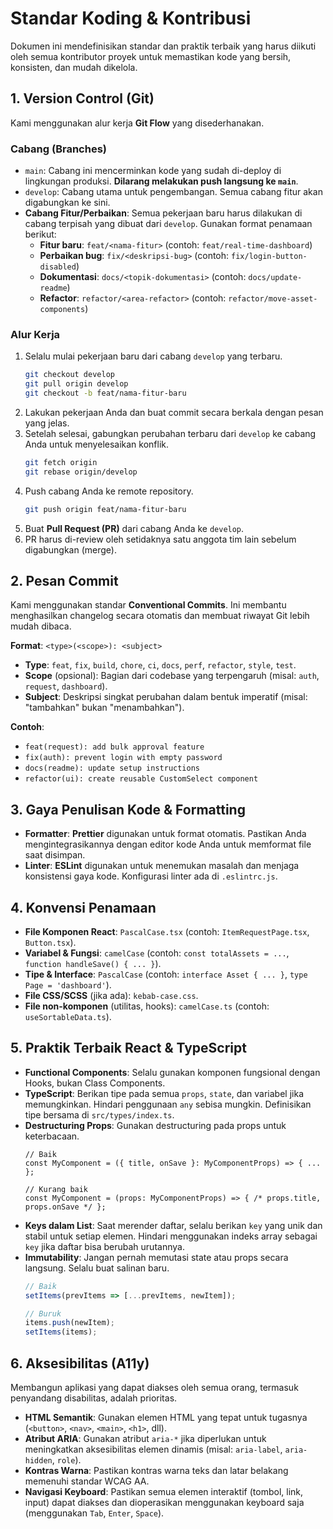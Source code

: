 # Standar Koding & Kontribusi

Dokumen ini mendefinisikan standar dan praktik terbaik yang harus diikuti oleh semua kontributor proyek untuk memastikan kode yang bersih, konsisten, dan mudah dikelola.

## 1. Version Control (Git)

Kami menggunakan alur kerja **Git Flow** yang disederhanakan.

### Cabang (Branches)

-   `main`: Cabang ini mencerminkan kode yang sudah di-deploy di lingkungan produksi. **Dilarang melakukan push langsung ke `main`**.
-   `develop`: Cabang utama untuk pengembangan. Semua cabang fitur akan digabungkan ke sini.
-   **Cabang Fitur/Perbaikan**: Semua pekerjaan baru harus dilakukan di cabang terpisah yang dibuat dari `develop`. Gunakan format penamaan berikut:
    -   **Fitur baru**: `feat/<nama-fitur>` (contoh: `feat/real-time-dashboard`)
    -   **Perbaikan bug**: `fix/<deskripsi-bug>` (contoh: `fix/login-button-disabled`)
    -   **Dokumentasi**: `docs/<topik-dokumentasi>` (contoh: `docs/update-readme`)
    -   **Refactor**: `refactor/<area-refactor>` (contoh: `refactor/move-asset-components`)

### Alur Kerja

1.  Selalu mulai pekerjaan baru dari cabang `develop` yang terbaru.
    ```bash
    git checkout develop
    git pull origin develop
    git checkout -b feat/nama-fitur-baru
    ```
2.  Lakukan pekerjaan Anda dan buat commit secara berkala dengan pesan yang jelas.
3.  Setelah selesai, gabungkan perubahan terbaru dari `develop` ke cabang Anda untuk menyelesaikan konflik.
    ```bash
    git fetch origin
    git rebase origin/develop
    ```
4.  Push cabang Anda ke remote repository.
    ```bash
    git push origin feat/nama-fitur-baru
    ```
5.  Buat **Pull Request (PR)** dari cabang Anda ke `develop`.
6.  PR harus di-review oleh setidaknya satu anggota tim lain sebelum digabungkan (merge).

## 2. Pesan Commit

Kami menggunakan standar **Conventional Commits**. Ini membantu menghasilkan changelog secara otomatis dan membuat riwayat Git lebih mudah dibaca.

**Format**: `<type>(<scope>): <subject>`

-   **Type**: `feat`, `fix`, `build`, `chore`, `ci`, `docs`, `perf`, `refactor`, `style`, `test`.
-   **Scope** (opsional): Bagian dari codebase yang terpengaruh (misal: `auth`, `request`, `dashboard`).
-   **Subject**: Deskripsi singkat perubahan dalam bentuk imperatif (misal: "tambahkan" bukan "menambahkan").

**Contoh**:

-   `feat(request): add bulk approval feature`
-   `fix(auth): prevent login with empty password`
-   `docs(readme): update setup instructions`
-   `refactor(ui): create reusable CustomSelect component`

## 3. Gaya Penulisan Kode & Formatting

-   **Formatter**: **Prettier** digunakan untuk format otomatis. Pastikan Anda mengintegrasikannya dengan editor kode Anda untuk memformat file saat disimpan.
-   **Linter**: **ESLint** digunakan untuk menemukan masalah dan menjaga konsistensi gaya kode. Konfigurasi linter ada di `.eslintrc.js`.

## 4. Konvensi Penamaan

-   **File Komponen React**: `PascalCase.tsx` (contoh: `ItemRequestPage.tsx`, `Button.tsx`).
-   **Variabel & Fungsi**: `camelCase` (contoh: `const totalAssets = ...`, `function handleSave() { ... }`).
-   **Tipe & Interface**: `PascalCase` (contoh: `interface Asset { ... }`, `type Page = 'dashboard'`).
-   **File CSS/SCSS** (jika ada): `kebab-case.css`.
-   **File non-komponen** (utilitas, hooks): `camelCase.ts` (contoh: `useSortableData.ts`).

## 5. Praktik Terbaik React & TypeScript

-   **Functional Components**: Selalu gunakan komponen fungsional dengan Hooks, bukan Class Components.
-   **TypeScript**: Berikan tipe pada semua `props`, `state`, dan variabel jika memungkinkan. Hindari penggunaan `any` sebisa mungkin. Definisikan tipe bersama di `src/types/index.ts`.
-   **Destructuring Props**: Gunakan destructuring pada props untuk keterbacaan.
    ```tsx
    // Baik
    const MyComponent = ({ title, onSave }: MyComponentProps) => { ... };
    
    // Kurang baik
    const MyComponent = (props: MyComponentProps) => { /* props.title, props.onSave */ };
    ```
-   **Keys dalam List**: Saat merender daftar, selalu berikan `key` yang unik dan stabil untuk setiap elemen. Hindari menggunakan indeks array sebagai `key` jika daftar bisa berubah urutannya.
-   **Immutability**: Jangan pernah memutasi state atau props secara langsung. Selalu buat salinan baru.
    ```typescript
    // Baik
    setItems(prevItems => [...prevItems, newItem]);
    
    // Buruk
    items.push(newItem);
    setItems(items);
    ```

## 6. Aksesibilitas (A11y)

Membangun aplikasi yang dapat diakses oleh semua orang, termasuk penyandang disabilitas, adalah prioritas.

-   **HTML Semantik**: Gunakan elemen HTML yang tepat untuk tugasnya (`<button>`, `<nav>`, `<main>`, `<h1>`, dll).
-   **Atribut ARIA**: Gunakan atribut `aria-*` jika diperlukan untuk meningkatkan aksesibilitas elemen dinamis (misal: `aria-label`, `aria-hidden`, `role`).
-   **Kontras Warna**: Pastikan kontras warna teks dan latar belakang memenuhi standar WCAG AA.
-   **Navigasi Keyboard**: Pastikan semua elemen interaktif (tombol, link, input) dapat diakses dan dioperasikan menggunakan keyboard saja (menggunakan `Tab`, `Enter`, `Space`).